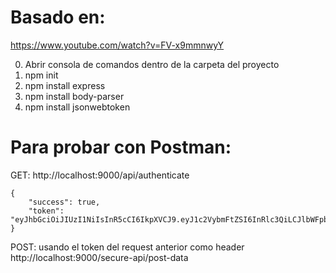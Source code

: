 # Basado en:

https://www.youtube.com/watch?v=FV-x9mmnwyY



0. Abrir consola de comandos dentro de la carpeta del proyecto
1. npm init
2. npm install express
3. npm install body-parser
4. npm install jsonwebtoken

# Para probar con Postman:

GET: 
    http://localhost:9000/api/authenticate

    {
        "success": true,
        "token": "eyJhbGciOiJIUzI1NiIsInR5cCI6IkpXVCJ9.eyJ1c2VybmFtZSI6InRlc3QiLCJlbWFpbCI6InRlc3RAdGVzdC5jb20iLCJpYXQiOjE1MTE4OTQyMjQsImV4cCI6MTUxMTg5ODIyNH0.DaLyWUcB9P1GFBBp3bjOWI8TM1mYAT5DllIdE4IXr9o"
    }

POST: 
usando el token del request anterior como header
    http://localhost:9000/secure-api/post-data


